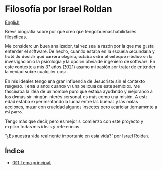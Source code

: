 # Filosofía por Israel Roldan

[English][Readme]

Breve biografía sobre por qué creo que tengo buenas habilidades filosóficas.

Me considero un buen analizador, tal vez sea la razón por la que me gusta entender el software. De hecho, cuando estaba en la escuela secundaria y traté de decidir qué carrera elegiría, estaba entre el enfoque médico en la investigación o la psicología y la opción obvia de ingeniero de software. En este contexto a mis 37 años (2021) asumo mi pasión por tratar de entender la verdad sobre cualquier cosa.

En mis ideales tengo una gran influencia de Jesucristo sin el contexto religioso. Tenía 8 años cuando vi una película de este semidiós. Me fascinaba la idea de un hombre puro que estaba ayudando y mejorando a los demás sin ningún interés personal, es más como una misión. A esta edad estaba experimentando la lucha entre las buenas y las malas acciones, matar con crueldad algunos insectos pero acariciar tiernamente a mi perro.

Tengo más que decir, pero es mejor si comienzo con este proyecto y explico todas mis ideas y referencias.

“¿Es nuestra vida realmente importante en esta vida?” por Israel Roldan.



## Índice

- [001 Tema principal.][001]





[Readme]: README.md
[001]: src/es-MX/001-tema-principal.md
